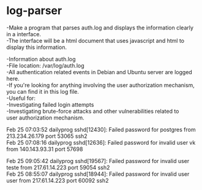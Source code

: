 # log-parser
-Make a program that parses auth.log and displays the information clearly in a interface.  
-The interface will be a html document that uses javascript and html to display this information.  

-Information about auth.log  
	     -File location: /var/log/auth.log  
	     -All authentication related events in Debian and Ubuntu server are logged here.  
	     -If you're looking for anything involving the user authorization mechanism,
	     you can find it in this log file.  
	     -Useful for:  
	     	     -Investigating failed login attempts  
		     	 -Investigating brute-force attacks and other vulnerabilities related to  
				  user authorization mechanism.  

Feb 25 07:03:52 dailyprog sshd[12430]: Failed password for postgres from 213.234.26.179 port 53065 ssh2  
Feb 25 07:08:16 dailyprog sshd[12636]: Failed password for invalid user vk from 140.143.93.31 port 57698  

Feb 25 09:05:42 dailyprog sshd[19567]: Failed password for invalid user teste from 217.61.14.223 port 59054 ssh2  
Feb 25 08:55:07 dailyprog sshd[18944]: Failed password for invalid user user from 217.61.14.223 port 60092 ssh2  
